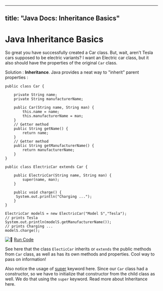 
---
title: "Java Docs: Inheritance Basics"
---

# Java Inheritance Basics

So great you have successfully created a Car class. But, wait, aren't Tesla cars supposed to be electric variants? I want an Electric car class, but it also should have the properties of the original `Car` class.

Solution : **Inheritance**. Java provides a neat way to "inherit" parent properties :

    public class Car {

        private String name;
        private String manufacturerName;

        public Car(String name, String man) {
            this.name = name;
            this.manufacturerName = man;
        }
        // Getter method
        public String getName() {
            return name;
        }
        // Getter method
        public String getManufacturerName() {
            return manufacturerName;
        }
    }

    public class ElectricCar extends Car {

        public ElectricCar(String name, String man) {
            super(name, man);
        }

        public void charge() {
         System.out.println("Charging ...");
        }
    }

    ElectricCar modelS = new ElectricCar("Model S","Tesla");
    // prints Tesla
    System.out.println(modelS.getManufacturerName());
    // prints Charging ...
    modelS.charge();

![:rocket:](//forum.freecodecamp.com/images/emoji/emoji_one/rocket.png?v=2 ":rocket:") [Run Code](https://repl.it/CJZY/0)

See here that the class `ElecticCar` inherits or `extends` the public methods from `Car` class, as well as has its own methods and properties. Cool way to pass on information!

Also notice the usage of [super](https://docs.oracle.com/javase/tutorial/java/IandI/super.html) keyword here. Since our `Car` class had a constructor, so we have to initialize that constructor from the child class as well. We do that using the `super` keyword. Read more about <a>Inheritance here</a>.

